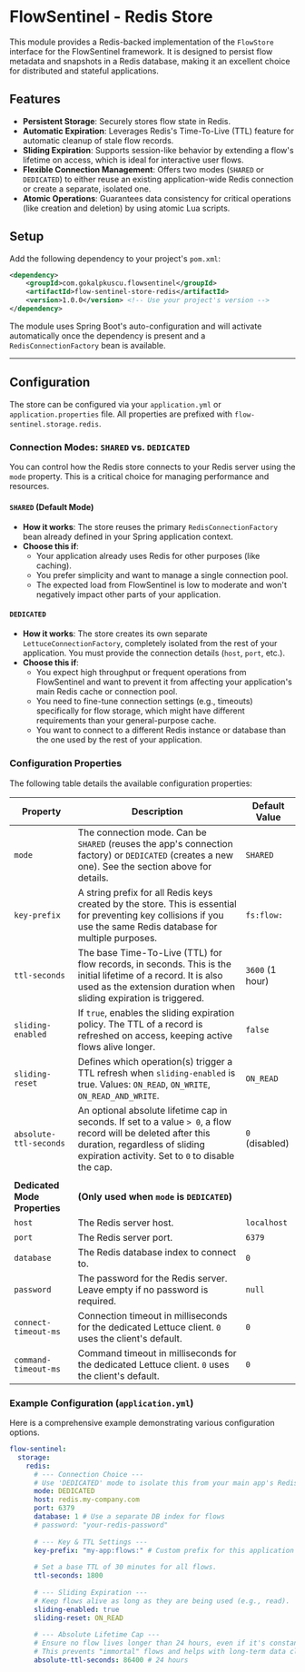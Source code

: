 # FlowSentinel - Redis Store

This module provides a Redis-backed implementation of the `FlowStore` interface for the FlowSentinel framework. It is designed to persist flow metadata and snapshots in a Redis database, making it an excellent choice for distributed and stateful applications.

## Features

- **Persistent Storage**: Securely stores flow state in Redis.
- **Automatic Expiration**: Leverages Redis's Time-To-Live (TTL) feature for automatic cleanup of stale flow records.
- **Sliding Expiration**: Supports session-like behavior by extending a flow's lifetime on access, which is ideal for interactive user flows.
- **Flexible Connection Management**: Offers two modes (`SHARED` or `DEDICATED`) to either reuse an existing application-wide Redis connection or create a separate, isolated one.
- **Atomic Operations**: Guarantees data consistency for critical operations (like creation and deletion) by using atomic Lua scripts.

## Setup

Add the following dependency to your project's `pom.xml`:

```xml
<dependency>
    <groupId>com.gokalpkuscu.flowsentinel</groupId>
    <artifactId>flow-sentinel-store-redis</artifactId>
    <version>1.0.0</version> <!-- Use your project's version -->
</dependency>
```

The module uses Spring Boot's auto-configuration and will activate automatically once the dependency is present and a `RedisConnectionFactory` bean is available.

---

## Configuration

The store can be configured via your `application.yml` or `application.properties` file. All properties are prefixed with `flow-sentinel.storage.redis`.

### Connection Modes: `SHARED` vs. `DEDICATED`

You can control how the Redis store connects to your Redis server using the `mode` property. This is a critical choice for managing performance and resources.

#### `SHARED` (Default Mode)
- **How it works**: The store reuses the primary `RedisConnectionFactory` bean already defined in your Spring application context.
- **Choose this if**:
    - Your application already uses Redis for other purposes (like caching).
    - You prefer simplicity and want to manage a single connection pool.
    - The expected load from FlowSentinel is low to moderate and won't negatively impact other parts of your application.

#### `DEDICATED`
- **How it works**: The store creates its own separate `LettuceConnectionFactory`, completely isolated from the rest of your application. You must provide the connection details (`host`, `port`, etc.).
- **Choose this if**:
    - You expect high throughput or frequent operations from FlowSentinel and want to prevent it from affecting your application's main Redis cache or connection pool.
    - You need to fine-tune connection settings (e.g., timeouts) specifically for flow storage, which might have different requirements than your general-purpose cache.
    - You want to connect to a different Redis instance or database than the one used by the rest of your application.

### Configuration Properties

The following table details the available configuration properties:

| Property                   | Description                                                                                                                                                                                                          | Default Value       |
| -------------------------- | -------------------------------------------------------------------------------------------------------------------------------------------------------------------------------------------------------------------- | ------------------- |
| `mode`                     | The connection mode. Can be `SHARED` (reuses the app's connection factory) or `DEDICATED` (creates a new one). See the section above for details.                                                                      | `SHARED`            |
| `key-prefix`               | A string prefix for all Redis keys created by the store. This is essential for preventing key collisions if you use the same Redis database for multiple purposes.                                                      | `fs:flow:`          |
| `ttl-seconds`              | The base Time-To-Live (TTL) for flow records, in seconds. This is the initial lifetime of a record. It is also used as the extension duration when sliding expiration is triggered.                                      | `3600` (1 hour)     |
| `sliding-enabled`          | If `true`, enables the sliding expiration policy. The TTL of a record is refreshed on access, keeping active flows alive longer.                                                                                       | `false`             |
| `sliding-reset`            | Defines which operation(s) trigger a TTL refresh when `sliding-enabled` is true. Values: `ON_READ`, `ON_WRITE`, `ON_READ_AND_WRITE`.                                                                                     | `ON_READ`           |
| `absolute-ttl-seconds`     | An optional absolute lifetime cap in seconds. If set to a value `> 0`, a flow record will be deleted after this duration, regardless of sliding expiration activity. Set to `0` to disable the cap.                     | `0` (disabled)      |
|                            |                                                                                                                                                                                                                      |                     |
| **Dedicated Mode Properties** | **(Only used when `mode` is `DEDICATED`)**                                                                                                                                                                           |                     |
| `host`                     | The Redis server host.                                                                                                                                                                                               | `localhost`         |
| `port`                     | The Redis server port.                                                                                                                                                                                               | `6379`              |
| `database`                 | The Redis database index to connect to.                                                                                                                                                                              | `0`                 |
| `password`                 | The password for the Redis server. Leave empty if no password is required.                                                                                                                                           | `null`              |
| `connect-timeout-ms`       | Connection timeout in milliseconds for the dedicated Lettuce client. `0` uses the client's default.                                                                                                                  | `0`                 |
| `command-timeout-ms`       | Command timeout in milliseconds for the dedicated Lettuce client. `0` uses the client's default.                                                                                                                     | `0`                 |

### Example Configuration (`application.yml`)

Here is a comprehensive example demonstrating various configuration options.

```yaml
flow-sentinel:
  storage:
    redis:
      # --- Connection Choice ---
      # Use 'DEDICATED' mode to isolate this from your main app's Redis usage.
      mode: DEDICATED
      host: redis.my-company.com
      port: 6379
      database: 1 # Use a separate DB index for flows
      # password: "your-redis-password"
      
      # --- Key & TTL Settings ---
      key-prefix: "my-app:flows:" # Custom prefix for this application
      
      # Set a base TTL of 30 minutes for all flows.
      ttl-seconds: 1800 
      
      # --- Sliding Expiration ---
      # Keep flows alive as long as they are being used (e.g., read).
      sliding-enabled: true
      sliding-reset: ON_READ
      
      # --- Absolute Lifetime Cap ---
      # Ensure no flow lives longer than 24 hours, even if it's constantly active.
      # This prevents "immortal" flows and helps with long-term data cleanup.
      absolute-ttl-seconds: 86400 # 24 hours
```